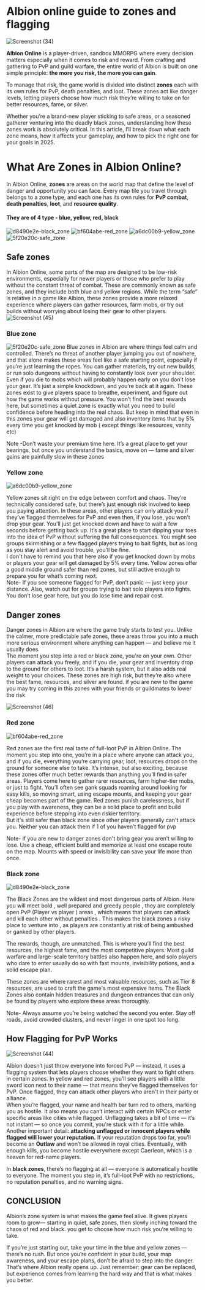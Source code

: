 # Albion online guide to zones and flagging

![Screenshot (34)](https://cdn.albionfreemarket.com/AlbionFreeMarketTutorials/tutorials/mechanics/zones-flagging/image1.png)


**Albion Online** is a player-driven, sandbox MMORPG where every decision matters especially when it comes to risk and reward. From crafting and gathering to PvP and guild warfare, the entire world of Albion is built on one simple principle: **the more you risk, the more you can gain**.


To manage that risk, the game world is divided into distinct **zones** each with its own rules for PvP, death penalties, and loot. These zones act like danger levels, letting players choose how much risk they’re willing to take on for better resources, fame, or silver.

Whether you’re a brand-new player sticking to safe areas, or a seasoned gatherer venturing into the deadly black zones, understanding how these zones work is absolutely critical. In this article, I’ll break down what each zone means, how it affects your gameplay, and how to pick the right one for your goals in 2025\.

# What Are Zones in Albion Online?

In Albion Online, **zones** are areas on the world map that define the level of danger and opportunity you can face. Every map tile you travel through belongs to a zone type, and each one has its own rules for **PvP combat**, **death penalties**, **loot**, and **resource quality**.

#### They are of 4 type \- blue, yellow, red, black 
![d8490e2e-black_zone](https://cdn.albionfreemarket.com/AlbionFreeMarketTutorials/tutorials/mechanics/zones-flagging/image2.png)
![bf604abe-red_zone](https://cdn.albionfreemarket.com/AlbionFreeMarketTutorials/tutorials/mechanics/zones-flagging/image3.png)
![a6dc00b9-yellow_zone](https://cdn.albionfreemarket.com/AlbionFreeMarketTutorials/tutorials/mechanics/zones-flagging/image4.png)
![5f20e20c-safe_zone](https://cdn.albionfreemarket.com/AlbionFreeMarketTutorials/tutorials/mechanics/zones-flagging/image5.png)



## Safe zones 

In Albion Online, some parts of the map are designed to be low-risk environments, especially for newer players or those who prefer to play without the constant threat of combat. These are commonly known as safe zones, and they include both blue and yellow regions. While the term “safe” is relative in a game like Albion, these zones provide a more relaxed experience where players can gather resources, farm mobs, or try out builds without worrying about losing their gear to other players.  
![Screenshot (45)](https://cdn.albionfreemarket.com/AlbionFreeMarketTutorials/tutorials/mechanics/zones-flagging/image6.png)


### **Blue zone** 

![5f20e20c-safe_zone](https://cdn.albionfreemarket.com/AlbionFreeMarketTutorials/tutorials/mechanics/zones-flagging/image7.png) 
Blue zones in Albion are where things feel calm and controlled. There’s no threat of another player jumping you out of nowhere, and that alone makes these areas feel like a safe starting point, especially if you’re just learning the ropes. You can gather materials, try out new builds, or run solo dungeons without having to constantly look over your shoulder. Even if you die to mobs  which will probably happen early on  you don’t lose your gear. It’s just a simple knockdown, and you’re back at it again. These zones exist to give players space to breathe, experiment, and figure out how the game works without pressure. You won’t find the best rewards here, but sometimes a quiet zone is exactly what you need to build confidence before heading into the real chaos. But keep in mind that even in this zones your gear will get damaged and also inventory items that by 5% every time you get knocked by mob ( except things like resources, vanity etc)

Note \-Don’t waste your premium time here. It’s a great place to get your bearings, but once you understand the basics, move on — fame and silver gains are painfully slow in these zones

### **Yellow zone**

 ![a6dc00b9-yellow_zone](https://cdn.albionfreemarket.com/AlbionFreeMarketTutorials/tutorials/mechanics/zones-flagging/image8.png)

Yellow zones sit right on the edge between comfort and chaos. They’re technically considered safe, but there’s just enough risk involved to keep you paying attention. In these areas, other players can only attack you if they’ve flagged themselves for PvP and even then, if you lose, you won’t drop your gear. You'll just get knocked down and have to wait a few seconds before getting back up. It’s a great place to start dipping your toes into the idea of PvP without suffering the full consequences. You might see groups skirmishing or a few flagged players trying to bait fights, but as long as you stay alert and avoid trouble, you’ll be fine.   
I don't have to remind you that here also if you get knocked down by mobs or players your gear will get damaged by 5% every time. Yellow zones offer a good middle ground safer than red zones, but still active enough to prepare you for what’s coming next.  
Note- If you see someone flagged for PvP, don’t panic — just keep your distance. Also, watch out for groups trying to bait solo players into fights. You don’t lose gear here, but you do lose time and repair cost.

## Danger zones

Danger zones in Albion are where the game truly starts to test you. Unlike the calmer, more predictable safe zones, these areas throw you into a much more serious environment where anything can happen — and believe me it usually does  
The moment you step into a red or black zone, you're on your own. Other players can attack you freely, and if you die, your gear and inventory drop to the ground for others to loot. It’s a harsh system, but it also adds real weight to your choices. These zones are high risk, but they’re also where the best fame, resources, and silver are found. if you are new to the game you may try coming in this zones with your friends or guildmates to lower the risk  

 ![Screenshot (46)](https://cdn.albionfreemarket.com/AlbionFreeMarketTutorials/tutorials/mechanics/zones-flagging/image9.png)


### **Red zone**
![bf604abe-red_zone](https://cdn.albionfreemarket.com/AlbionFreeMarketTutorials/tutorials/mechanics/zones-flagging/image10.png)

 
Red zones are the first real taste of full-loot PvP in Albion Online. The moment you step into one, you’re in a place where anyone can attack you, and if you die, everything you’re carrying gear, loot, resources drops on the ground for someone else to take. It’s intense, but also exciting, because these zones offer much better rewards than anything you’ll find in safer areas. Players come here to gather rarer resources, farm higher-tier mobs, or just to fight. You’ll often see gank squads roaming around looking for easy kills, so moving smart, using escape mounts, and keeping your gear cheap becomes part of the game. Red zones punish carelessness, but if you play with awareness, they can be a solid place to profit and build experience before stepping into even riskier territory.  
But it's still safer than black zone since other players generally can't attack you. Neither you can attack them if 1 of you haven’t flagged for pvp

Note- if you are new to danger zones don't bring gear you aren’t willing to lose. Use a cheap, efficient build and memorize at least one escape route on the map. Mounts with speed or invisibility can save your life more than once. 

### **Black zone**

![d8490e2e-black_zone](https://cdn.albionfreemarket.com/AlbionFreeMarketTutorials/tutorials/mechanics/zones-flagging/image11.png)

The Black Zones are the wildest and most dangerous parts of Albion. Here you will meet bold , well prepared and greedy people , they are completely open PvP (Player vs player ) areas , which means that players can attack and kill each other without penalties . This makes the black zones a risky place to venture into , as players are constantly at risk of being ambushed or ganked by other players. 

The rewards, though, are unmatched. This is where you’ll find the best resources, the highest fame, and the most competitive players. Most guild warfare and large-scale territory battles also happen here, and solo players who dare to enter usually do so with fast mounts, invisibility potions, and a solid escape plan.

These zones are where rarest and most valuable resources, such as Tier 8 resources, are used to craft the game's most expensive items. The Black Zones also contain hidden treasures and dungeon entrances that can only be found by players who explore these areas thoroughly.  

Note- Always assume you’re being watched the second you enter. Stay off roads, avoid crowded clusters, and never linger in one spot too long. 

## How Flagging for PvP Works

 ![Screenshot (44)](https://cdn.albionfreemarket.com/AlbionFreeMarketTutorials/tutorials/mechanics/zones-flagging/image12.png)

Albion doesn’t just throw everyone into forced PvP — instead, it uses a flagging system that lets players choose whether they want to fight others in certain zones. In yellow and red zones, you’ll see players with a little sword icon next to their name — that means they’ve flagged themselves for PvP. Once flagged, they can attack other players who aren't in their party or alliance.  
When you’re flagged, your name and health bar turn red to others, marking you as hostile. It also means you can’t interact with certain NPCs or enter specific areas like cities while flagged. Unflagging takes a bit of time — it’s not instant — so once you commit, you're stuck with it for a little while.  
Another important detail: **attacking unflagged or innocent players while flagged will lower your reputation.** If your reputation drops too far, you’ll become an **Outlaw** and won’t be allowed in royal cities. Eventually, with enough kills, you become hostile everywhere except Caerleon, which is a heaven for red-name players.

In **black zones**, there’s no flagging at all — everyone is automatically hostile to everyone. The moment you step in, it’s full-loot PvP with no restrictions, no reputation penalties, and no warning signs.

## CONCLUSION

Albion’s zone system is what makes the game feel alive. It gives players room to grow— starting in quiet, safe zones, then slowly inching toward the chaos of red and black. you get to choose how much risk you’re willing to take.

If you’re just starting out, take your time in the blue and yellow zones — there’s no rush. But once you’re confident in your build, your map awareness, and your escape plans, don’t be afraid to step into the danger. That’s where Albion really opens up. Just remember: gear can be replaced, but experience comes from learning the hard way and that is what makes you better.

